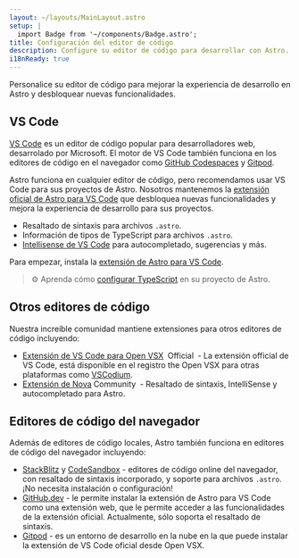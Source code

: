 ```yaml
---
layout: ~/layouts/MainLayout.astro
setup: |
  import Badge from '~/components/Badge.astro';
title: Configuración del editor de código
description: Configure su editor de código para desarrollar con Astro.
i18nReady: true
---
```


Personalice su editor de código para mejorar la experiencia de desarrollo en
Astro y desbloquear nuevas funcionalidades.

## VS Code

[VS Code](https://code.visualstudio.com) es un editor de código popular para
desarrolladores web, desarrolado por Microsoft. El motor de VS Code también
funciona en los editores de código en el navegador como
[GitHub Codespaces](https://github.com/features/codespaces) y
[Gitpod](https://gitpod.io).

Astro funciona en cualquier editor de código, pero recomendamos usar VS Code
para sus proyectos de Astro. Nosotros mantenemos la
[extensión oficial de Astro para VS Code](https://marketplace.visualstudio.com/items?itemName=astro-build.astro-vscode)
que desbloquea nuevas funcionalidades y mejora la experiencia de desarrollo para
sus proyectos.

- Resaltado de sintaxis para archivos `.astro`.
- Información de tipos de TypeScript para archivos `.astro`.
- [Intellisense de VS Code](https://code.visualstudio.com/docs/editor/intellisense)
  para autocompletado, sugerencias y más.

Para empezar, instala la
[extensión de Astro para VS Code](https://marketplace.visualstudio.com/items?itemName=astro-build.astro-vscode).

> ⚙️ Aprenda cómo [configurar TypeScript](/es/guides/typescript/) en su proyecto
> de Astro.

## Otros editores de código

Nuestra increíble comunidad mantiene extensiones para otros editores de código
incluyendo:

- [Extensión de VS Code para Open VSX](https://open-vsx.org/extension/astro-build/astro-vscode)
  <span style="margin: 0.25em;"><Badge variant="accent">Official</Badge></span> -
  La extensión official de VS Code, está disponible en el registro the Open VSX
  para otras plataformas como [VSCodium](https://vscodium.com/).
- [Extensión de Nova](https://extensions.panic.com/extensions/sciencefidelity/sciencefidelity.astro/)<span style="margin: 0.25em;"><Badge variant="neutral">Community</Badge></span> -
  Resaltado de sintaxis, IntelliSense y autocompletado para Astro.

## Editores de código del navegador

Además de editores de código locales, Astro también funciona en editores de
código del navegador incluyendo:

- [StackBlitz](https://stackblitz.com) y [CodeSandbox](https://codesandbox.io) -
  editores de código online del navegador, con resaltado de sintaxis
  incorporado, y soporte para archivos `.astro`. ¡No necesita instalación o
  configuración!
- [GitHub.dev](https://github.dev) - le permite instalar la extensión de Astro
  para VS Code como una extensión web, que le permite acceder a las
  funcionalidades de la extensión oficial. Actualmente, sólo soporta el
  resaltado de sintaxis.
- [Gitpod](https://gitpod.io) - es un entorno de desarrollo en la nube en la que
  puede instalar la extensión de VS Code oficial desde Open VSX.
